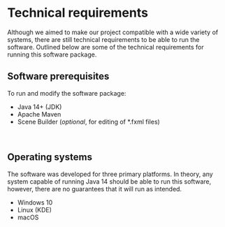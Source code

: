 # Technical requirements

Although we aimed to make our project compatible with a wide variety of systems, there are still technical requirements to be able to run the software. Outlined below are some of the technical requirements for running this software package.


## Software prerequisites

To run and modify the software package:

- Java 14+ (JDK)
- Apache Maven
- Scene Builder (*optional*, for editing of *.fxml files)

<br>

## Operating systems

The software was developed for three primary platforms. In theory, any system capable of running Java 14 should be able to run this software, however, there are no guarantees that it will run as intended.

- Windows 10
- Linux (KDE)
- macOS
